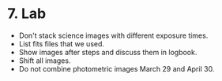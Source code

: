 # 7. Lab

* Don't stack science images  with different exposure times.
* List fits files that we used.
* Show images after steps and discuss them in logbook.
* Shift all images.
* Do not combine photometric images March 29 and April 30.